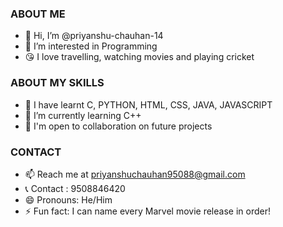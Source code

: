 ### ABOUT ME
- 👋 Hi, I’m @priyanshu-chauhan-14
- 👀 I’m interested in Programming
- 😘 I love travelling, watching movies and playing cricket
### ABOUT MY SKILLS
- 🥳 I have learnt C, PYTHON, HTML, CSS, JAVA, JAVASCRIPT
- 🌱 I’m currently learning C++
- 💞️ I'm open to collaboration on future projects
### CONTACT
- 📫 Reach me at priyanshuchauhan95088@gmail.com
- 📞 Contact : 9508846420
- 😄 Pronouns: He/Him 
- ⚡ Fun fact: I can name every Marvel movie release in order!

<!---
priyanshu-chauhan-14/priyanshu-chauhan-14 is a ✨ special ✨ repository because its `README.md` (this file) appears on your GitHub profile.
You can click the Preview link to take a look at your changes.
--->
